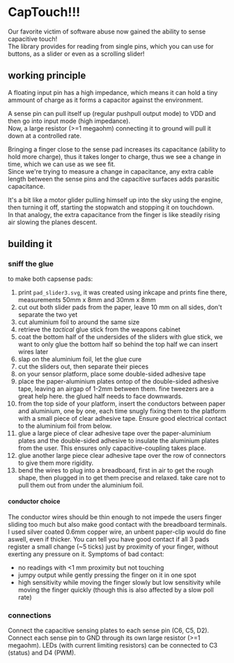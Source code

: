 # CapTouch!!!
Our favorite victim of software abuse now gained the ability to sense capacitive touch!  
The library provides for reading from single pins, which you can use for buttons, as a slider or even as a scrolling slider!  

## working principle

A floating input pin has a high impedance, which means it can hold a tiny ammount of charge as it forms a capacitor against the environment.  

A sense pin can pull itself up (regular pushpull output mode) to VDD and then go into input mode (high impedance).  
Now, a large resistor (>=1 megaohm) connecting it to ground will pull it down at a controlled rate.  

Bringing a finger close to the sense pad increases its capacitance (ability to hold more charge), thus it takes longer to charge, thus we see a change in time, which we can use as we see fit.  
Since we're trying to measure a change in capacitance, any extra cable length between the sense pins and the capacitive surfaces adds parasitic capacitance.  

It's a bit like a motor glider pulling himself up into the sky using the engine, then turning it off, starting the stopwatch and stopping it on touchdown.  
In that analogy, the extra capacitance from the finger is like steadily rising air slowing the planes descent.  

## building it

### sniff the glue

to make both capsense pads:
1. print `pad_slider3.svg`, it was created using inkcape and prints fine there, measurements 50mm x 8mm and 30mm x 8mm
2. cut out both slider pads from the paper, leave 10 mm on all sides, don't separate the two yet
3. cut aluminium foil to around the same size
4. retrieve the _tactical_ glue stick from the weapons cabinet
5. coat the bottom half of the undersides of the sliders with glue stick, we want to only glue the bottom half so behind the top half we can insert wires later
6. slap on the aluminium foil, let the glue cure
7. cut the sliders out, then separate their pieces
8. on your sensor platform, place some double-sided adhesive tape
9. place the paper-aluminium plates ontop of the double-sided adhesive tape, leaving an airgap of 1-2mm between them. fine tweezers are a great help here. the glued half needs to face downwards.
10. from the top side of your platform, insert the conductors between paper and aluminium, one by one, each time snugly fixing them to the platform with a small piece of clear adhesive tape. Ensure good electrical contact to the aluminium foil from below.
11. glue a large piece of clear adhesive tape over the paper-aluminium plates and the double-sided adhesive to insulate the aluminium plates from the user. This ensures only capacitive-coupling takes place.
12. glue another large piece clear adhesive tape over the row of connectors to give them more rigidity.
13. bend the wires to plug into a breadboard, first in air to get the rough shape, then plugged in to get them precise and relaxed. take care not to pull them out from under the aluminium foil.

#### conductor choice

The conductor wires should be thin enough to not impede the users finger sliding too much but also make good contact with the breadboard terminals.
I used silver coated 0.6mm copper wire, an unbent paper-clip would do fine aswell, even if thicker.
You can tell you have good contact if all 3 pads register a small change (~5 ticks) just by proximity of your finger, without exerting any pressure on it.
Symptoms of bad contact:
 * no readings with <1 mm proximity but not touching
 * jumpy output while gently pressing the finger on it in one spot
 * high sensitivity while moving the finger slowly but low sensitivity while moving the finger quickly (though this is also affected by a slow poll rate)

### connections

Connect the capacitive sensing plates to each sense pin (C6, C5, D2).
Connect each sense pin to GND through its own large resistor (>=1 megaohm).
LEDs (with current limiting resistors) can be connected to C3 (status) and D4 (PWM).
